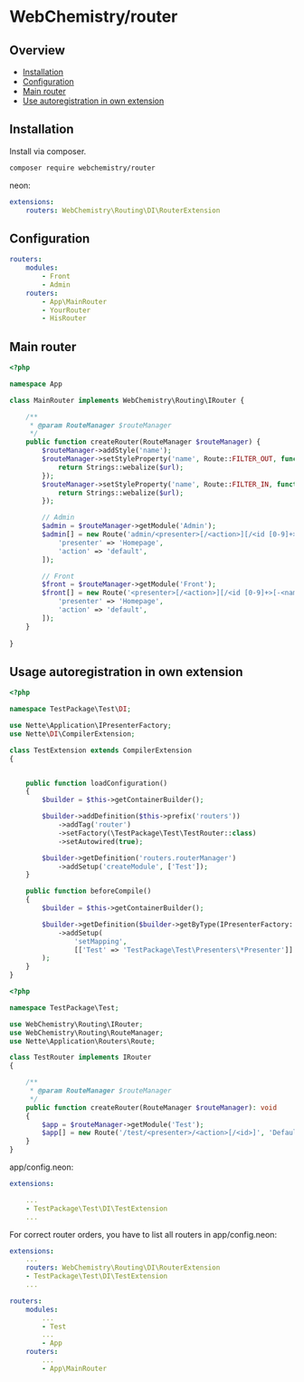 # WebChemistry/router

## Overview

- [Installation](README.md#Installation)
- [Configuration](README.md#Configuration)
- [Main router](README.md#Main-router)
- [Use autoregistration in own extension](README.md#Usage-autoregistration-in-own-extension)

## Installation

Install via composer.

```sh
composer require webchemistry/router
```


neon:
```yaml
extensions:
    routers: WebChemistry\Routing\DI\RouterExtension
```

## Configuration
```yaml
routers:
    modules:
        - Front
        - Admin
    routers:
        - App\MainRouter
        - YourRouter
        - HisRouter
```

## Main router

```php
<?php

namespace App

class MainRouter implements WebChemistry\Routing\IRouter {

	/**
	 * @param RouteManager $routeManager
	 */
	public function createRouter(RouteManager $routeManager) {
		$routeManager->addStyle('name');
		$routeManager->setStyleProperty('name', Route::FILTER_OUT, function($url) {
			return Strings::webalize($url);
		});
		$routeManager->setStyleProperty('name', Route::FILTER_IN, function($url) {
			return Strings::webalize($url);
		});

		// Admin
		$admin = $routeManager->getModule('Admin');
		$admin[] = new Route('admin/<presenter>[/<action>][/<id [0-9]+>[-<name [0-9a-zA-Z\-]+>]]', [
			'presenter' => 'Homepage',
			'action' => 'default',
		]);

		// Front
		$front = $routeManager->getModule('Front');
		$front[] = new Route('<presenter>[/<action>][/<id [0-9]+>[-<name [0-9a-zA-Z\-]+>]]', [
			'presenter' => 'Homepage',
			'action' => 'default',
		]);
	}
	
}

```

## Usage autoregistration in own extension

```php
<?php

namespace TestPackage\Test\DI;

use Nette\Application\IPresenterFactory;
use Nette\DI\CompilerExtension;

class TestExtension extends CompilerExtension
{


	public function loadConfiguration()
	{
		$builder = $this->getContainerBuilder();

		$builder->addDefinition($this->prefix('routers'))
			->addTag('router')
			->setFactory(\TestPackage\Test\TestRouter::class)
			->setAutowired(true);

		$builder->getDefinition('routers.routerManager')
			->addSetup('createModule', ['Test']);
	}

	public function beforeCompile()
	{
		$builder = $this->getContainerBuilder();

		$builder->getDefinition($builder->getByType(IPresenterFactory::class))
			->addSetup(
				'setMapping',
				[['Test' => 'TestPackage\Test\Presenters\*Presenter']]
		);
	}
}
```

```php
<?php

namespace TestPackage\Test;

use WebChemistry\Routing\IRouter;
use WebChemistry\Routing\RouteManager;
use Nette\Application\Routers\Route;

class TestRouter implements IRouter
{

	/**
	 * @param RouteManager $routeManager
	 */
	public function createRouter(RouteManager $routeManager): void
	{
		$app = $routeManager->getModule('Test');
		$app[] = new Route('/test/<presenter>/<action>[/<id>]', 'Default:default');
	}
}
```

app/config.neon:

```yaml
extensions:

    ...
    - TestPackage\Test\DI\TestExtension
    ...
```

For correct router orders, you have to list all routers in app/config.neon:

```yaml
extensions:
    ...
    routers: WebChemistry\Routing\DI\RouterExtension
    - TestPackage\Test\DI\TestExtension
    ...

routers:
    modules:
        ...
        - Test
        ...
        - App
    routers:
        ...
        - App\MainRouter
```
